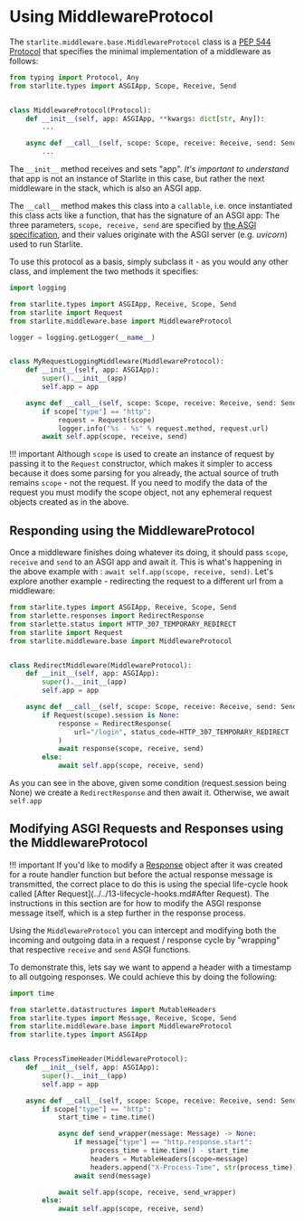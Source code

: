 # Using MiddlewareProtocol

The `starlite.middleware.base.MiddlewareProtocol` class is a [PEP 544 Protocol](https://peps.python.org/pep-0544/) that
specifies the minimal implementation of a middleware as follows:

```python
from typing import Protocol, Any
from starlite.types import ASGIApp, Scope, Receive, Send


class MiddlewareProtocol(Protocol):
    def __init__(self, app: ASGIApp, **kwargs: dict[str, Any]):
        ...

    async def __call__(self, scope: Scope, receive: Receive, send: Send) -> None:
        ...
```

The `__init__` method receives and sets "app". _It's important to understand_ that app is not an instance of Starlite in
this case, but rather the next middleware in the stack, which is also an ASGI app.

The `__call__` method makes this class into a `callable`, i.e. once instantiated this class acts like a function, that
has the signature of an ASGI app: The three parameters, `scope, receive, send` are specified
by [the ASGI specification](https://asgi.readthedocs.io/en/latest/index.html), and their values originate with the ASGI
server (e.g. _uvicorn_) used to run Starlite.

To use this protocol as a basis, simply subclass it - as you would any other class, and implement the two methods it
specifies:

```python
import logging

from starlite.types import ASGIApp, Receive, Scope, Send
from starlite import Request
from starlite.middleware.base import MiddlewareProtocol

logger = logging.getLogger(__name__)


class MyRequestLoggingMiddleware(MiddlewareProtocol):
    def __init__(self, app: ASGIApp):
        super().__init__(app)
        self.app = app

    async def __call__(self, scope: Scope, receive: Receive, send: Send) -> None:
        if scope["type"] == "http":
            request = Request(scope)
            logger.info("%s - %s" % request.method, request.url)
        await self.app(scope, receive, send)
```

<!-- prettier-ignore -->
!!! important
    Although `scope` is used to create an instance of request by passing it to the `Request` constructor, which makes it
    simpler to access because it does some parsing for you already, the actual source of truth remains `scope` - not the
    request. If you need to modify the data of the request you must modify the scope object, not any ephemeral request
    objects created as in the above.

## Responding using the MiddlewareProtocol

Once a middleware finishes doing whatever its doing, it should pass `scope`, `receive` and `send` to an ASGI app and
await it. This is what's happening in the above example with : `await self.app(scope, receive, send)`. Let's explore
another example - redirecting the request to a different url from a middleware:

```python
from starlite.types import ASGIApp, Receive, Scope, Send
from starlette.responses import RedirectResponse
from starlette.status import HTTP_307_TEMPORARY_REDIRECT
from starlite import Request
from starlite.middleware.base import MiddlewareProtocol


class RedirectMiddleware(MiddlewareProtocol):
    def __init__(self, app: ASGIApp):
        super().__init__(app)
        self.app = app

    async def __call__(self, scope: Scope, receive: Receive, send: Send) -> None:
        if Request(scope).session is None:
            response = RedirectResponse(
                url="/login", status_code=HTTP_307_TEMPORARY_REDIRECT
            )
            await response(scope, receive, send)
        else:
            await self.app(scope, receive, send)
```

As you can see in the above, given some condition (request.session being None) we create a `RedirectResponse` and then
await it. Otherwise, we await `self.app`

## Modifying ASGI Requests and Responses using the MiddlewareProtocol

<!-- prettier-ignore -->
!!! important
    If you'd like to modify a [Response](../../5-responses/0-responses-intro.md) object after it was created for a route
    handler function but before the actual response message is transmitted, the correct place to do this is using the
    special life-cycle hook called [After Request](../../13-lifecycle-hooks.md#After Request). The instructions in this
    section are for how to modify the ASGI response message itself, which is a step further in the response process.

Using the `MiddlewareProtocol` you can intercept and modifying both the incoming and outgoing data in a request /
response cycle by "wrapping" that respective `receive` and `send` ASGI functions.

To demonstrate this, lets say we want to append a header with a timestamp to all outgoing responses. We could achieve
this by doing the following:

```python
import time

from starlette.datastructures import MutableHeaders
from starlite.types import Message, Receive, Scope, Send
from starlite.middleware.base import MiddlewareProtocol
from starlite.types import ASGIApp


class ProcessTimeHeader(MiddlewareProtocol):
    def __init__(self, app: ASGIApp):
        super().__init__(app)
        self.app = app

    async def __call__(self, scope: Scope, receive: Receive, send: Send) -> None:
        if scope["type"] == "http":
            start_time = time.time()

            async def send_wrapper(message: Message) -> None:
                if message["type"] == "http.response.start":
                    process_time = time.time() - start_time
                    headers = MutableHeaders(scope=message)
                    headers.append("X-Process-Time", str(process_time))
                await send(message)

            await self.app(scope, receive, send_wrapper)
        else:
            await self.app(scope, receive, send)
```
